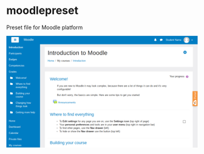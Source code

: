 # moodlepreset
Preset file for Moodle platform

![Moodle Preset](https://github.com/tinovergne/moodlepreset/blob/master/iev-pucpr.png?raw=true "Moodle Blue Preset")

